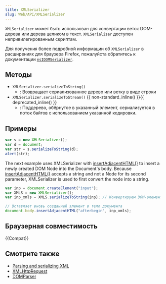 ```yaml
---
title: XMLSerializer
slug: Web/API/XMLSerializer
---
```


`XMLSerializer` может быть использован для конвертации веток DOM-дерева или дерева целиком в текст. `XMLSerializer` доступен непривилегированным скриптам.

Для получения более подробной информации об `XMLSerializer` в расширениях для браузера Firefox, пожалуйста обратитесь к документации [`nsIDOMSerializer`](/ru/docs/nsIDOMSerializer).

## Методы

- `XMLSerializer.serializeToString()`
  - : Возвращает сериализованное дерево или ветку в виде строки
- `XMLSerializer.serializeToStream()` {{ non-standard_inline() }}{{ deprecated_inline() }}
  - : Поддерево, обёрнутое в указанный элемент, сериализуется в поток байтов с использованием указанной кодировки.

## Примеры

```js
var s = new XMLSerializer();
var d = document;
var str = s.serializeToString(d);
alert(str);
```

The next example uses XMLSerializer with [insertAdjacentHTML()](/ru/docs/DOM/element.insertAdjacentHTML) to insert a newly created DOM Node into the Document's body. Because [insertAdjacentHTML()](/ru/docs/DOM/element.insertAdjacentHTML) accepts a string and not a Node for its second parameter, XMLSerializer is used to first convert the node into a string.

```js
var inp = document.createElement("input");
var XMLS = new XMLSerializer();
var inp_xmls = XMLS.serializeToString(inp); // Конвертируем DOM-элемент в строку

// Вставляет вновь созданный элемент в тело документа
document.body.insertAdjacentHTML("afterbegin", inp_xmls);
```

## Браузерная совместимость

{{Compat}}

## Смотрите также

- [Parsing and serializing XML](/en-US/Parsing_and_serializing_XML)
- [XMLHttpRequest](/en-US/XMLHttpRequest)
- [DOMParser](/en-US/DOMParser)
